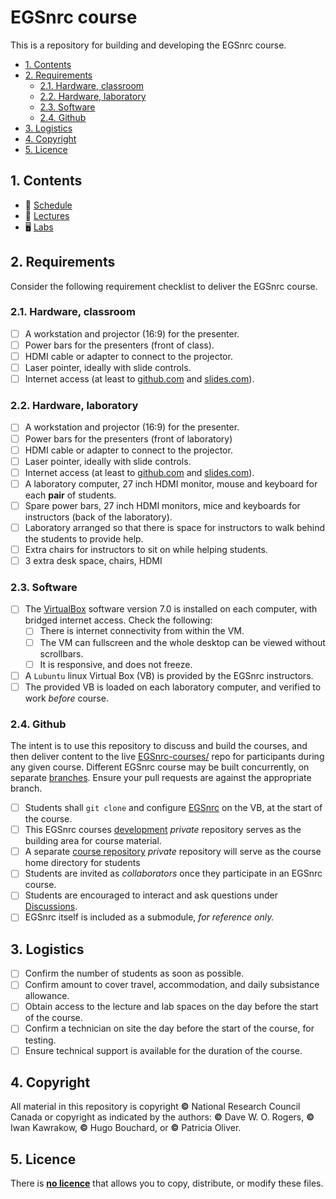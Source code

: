 # EGSnrc course <!-- omit in toc -->

This is a repository for building and developing the EGSnrc course.

- [1. Contents](#1-contents)
- [2. Requirements](#2-requirements)
  - [2.1. Hardware, classroom](#21-hardware-classroom)
  - [2.2. Hardware, laboratory](#22-hardware-laboratory)
  - [2.3. Software](#23-software)
  - [2.4. Github](#24-github)
- [3. Logistics](#3-logistics)
- [4. Copyright](#4-copyright)
- [5. Licence](#5-licence)

## 1. Contents

- 📆 [Schedule](https://github.com/EGSnrc-courses/development/tree/main/schedule)
- 💬 [Lectures](https://github.com/EGSnrc-courses/development/tree/main/lectures)
- 🖥 [Labs](https://github.com/EGSnrc-courses/development/tree/main/labs)

## 2. Requirements

Consider the following requirement checklist to deliver the EGSnrc course.

### 2.1. Hardware, classroom

- [ ] A workstation and projector (16:9) for the presenter.
- [ ] Power bars for the presenters (front of class).
- [ ] HDMI cable or adapter to connect to the projector.
- [ ] Laser pointer, ideally with slide controls.
- [ ] Internet access (at least to [github.com](https://github.com) and [slides.com](https://slides.com)).

### 2.2. Hardware, laboratory

- [ ] A workstation and projector (16:9) for the presenter.
- [ ] Power bars for the presenters (front of laboratory)
- [ ] HDMI cable or adapter to connect to the projector.
- [ ] Laser pointer, ideally with slide controls.
- [ ] Internet access (at least to [github.com](https://github.com) and [slides.com](https://slides.com)).
- [ ] A laboratory computer, 27 inch HDMI monitor, mouse and keyboard for each **pair** of students.
- [ ] Spare power bars, 27 inch HDMI monitors, mice and keyboards for instructors (back of the laboratory).
- [ ] Laboratory arranged so that there is space for instructors to walk behind the students to provide help.
- [ ] Extra chairs for instructors to sit on while helping students.
- [ ] 3 extra desk space, chairs, HDMI

### 2.3. Software

- [ ] The [VirtualBox](https://www.virtualbox.org/) software version 7.0 is installed on each computer, with bridged internet access. Check the following:
  - [ ] There is internet connectivity from within the VM.
  - [ ] The VM can fullscreen and the whole desktop can be viewed without scrollbars.
  - [ ] It is responsive, and does not freeze.
- [ ] A `Lubuntu` linux Virtual Box (VB) is provided by the EGSnrc instructors.
- [ ] The provided VB is loaded on each laboratory computer, and verified to work _before_ course.

### 2.4. Github

The intent is to use this repository to discuss and build the courses, and then
deliver content to the live
[EGSnrc-courses/](https://github.com/EGSnrc-courses) repo for participants
during any given course. Different EGSnrc course may be built concurrently, on
separate [branches](https://github.com/EGSnrc-courses/development/tree/main/branches/all).
Ensure your pull requests are against the appropriate branch.

- [ ] Students shall `git clone` and configure [EGSnrc](https://github.com/nrc-cnrc/EGSnrc.git) on the VB, at the start of the course.
- [ ] This EGSnrc courses [development](https://github.com/EGSnrc-courses/development/) _private_ repository serves as the building area for course material.
- [ ] A separate [course repository](https://github.com/EGSnrc-courses) _private_ repository will serve as the course home directory for students
- [ ] Students are invited as *collaborators* once they participate in an EGSnrc course.
- [ ] Students are encouraged to interact and ask questions under [Discussions](https://github.com/ftessier/EGSnrc-course/discussions).
- [ ] EGSnrc itself is included as a submodule, *for reference only.*

## 3. Logistics

- [ ] Confirm the number of students as soon as possible.
- [ ] Confirm amount to cover travel, accommodation, and daily subsistance allowance.
- [ ] Obtain access to the lecture and lab spaces on the day before the start of the course.
- [ ] Confirm a technician on site the day before the start of the course, for testing.
- [ ] Ensure technical support is available for the duration of the course.

## 4. Copyright

All material in this repository is copyright **©** National Research Council Canada
or copyright as indicated by the authors: **©** Dave W. O. Rogers, **©** Iwan Kawrakow, **©** Hugo Bouchard, or **©** Patricia Oliver.

## 5. Licence

There is [**no licence**](https://choosealicense.com/no-permission/) that allows
you to copy, distribute, or modify these files.
